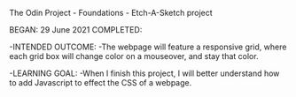 The Odin Project - Foundations - Etch-A-Sketch project

BEGAN: 29 June 2021
COMPLETED: 

-INTENDED OUTCOME:
    -The webpage will feature a responsive grid, where each grid box will change color on a mouseover, and stay that color.

-LEARNING GOAL:
    -When I finish this project, I will better understand how to add Javascript to effect the CSS of a webpage.
